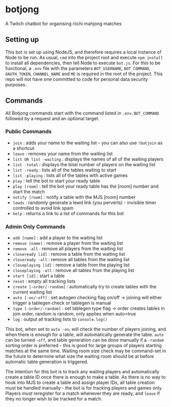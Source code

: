 # botjong
A Twitch chatbot for organising riichi mahjong matches

## Setting up
This bot is set up using NodeJS, and therefore requires a local instance of Node to be run. As usual, `cmd` into the project root and execute `npm install` to install all dependencies, then tell Node to execute `bot.js`.
For this to be functional, a `.env` file with the parameters `BOT_USERNAME`, `BOT_COMMAND`, `OAUTH_TOKEN`, `CHANNEL_NAME` and `ME` is required in the root of the project. This repo will not have one committed to code for personal data security purposes.

## Commands
All Botjong commands start with the command listed in `.env.BOT_COMMAND` followed by a request and an optional target. 

### Public Commands
- `join` : adds your name to the waiting list - you can also use `!batjoin` as a shortcut
- `leave` : removes your name from the waiting list
- `list OR list -waiting` : displays the names of all of the waiting players
- `list -total` : displays the total number of players on the waiting list
- `list -ready` : lists all of the tables waiting to start
- `list -playing` :  lists all of the tables with active games
- `play` : tell the bot to start your ready table
- `play [room]` : tell the bot your ready table has the [room] number and start the match
- `notify [room]` : notify a table with the MJS [room] number
- `lewds` : randomly generate a lewd link (you perverts) - invisible timer controlled to avoid link spam
- `help` : returns a link to a list of commands for this bot

### Admin Only Commands
- `add [name]` : add a player to the waiting list
- `remove [name]` : remove a player from the waiting list
- `remove -all` : remove all players from the waiting list
- `closeready [id]` : remove a table from the waiting list
- `closeready -all` : remove all tables from the waiting list
- `closeplaying [id]` : remove a table from the playing list
- `closeplaying -all` : remove all tables from the playing list
- `start [id]` : start a table
- `reset` : empty all tracking lists
- `create [-order/-random]` : automatically try to create tables with the current waiting list
- `auto [-on/-off]` : set autogen checking flag on/off -> joining will either trigger a tablegen check or tablegen is manual
- `type [-order/-random]` : set tablegen type flag -> order creates tables in join order, random is random, only applies when auto=true
- `log` : output all tracking lists to `console.log()`

This bot, when set to `auto -on`, will check the number of players joining, and when there is enough for a table, will automatically generate the table. `auto` can be turned `-off`, and table generation can be done manually if a `-random` sorting order is preferred - this is good for large groups of players starting matches at the same time. Waiting room size check may be command-set in the future to determine what size the waiting room should be at before automatic table generation is triggered.

The intention for this bot is to track any waiting players and automatically create a table ID once there is enough to make a table. As there is no way to hook into MJS to create a table and assign player IDs, all table creation must be handled manually - the bot is for tracking players and games only. Players _must_ reregister for a match whenever they are ready, and `leave` if they no longer wish to be tracked for a match.